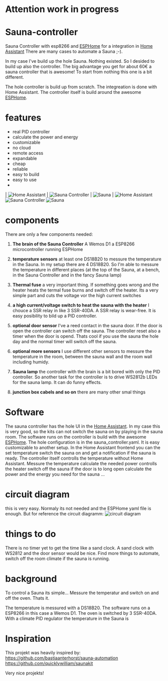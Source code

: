 # Attention work in progress

# Sauna-controller
Sauna Controller with esp8266 and [ESPHome](https://esphome.io/) for a integration in [Home Assistant](https://www.home-assistant.io/) 
There are many cases to automate a Sauna ;-).


In my case I've build up the hole Sauna. Nothing existed. So I desided to build up also the controller.
The big advantage you get for about 60€ a sauna controller that is awesome!
To start from nothing this one is a bit different.

The hole controller is build up from scratch. 
The integreation is done with Home Assistant. The controller itself is build around the awesome [ESPHome](https://esphome.io/).

# features
- real PID controller
- calculate the power and energy
- customizable
- no cloud
- remote access
- expandable
- cheap
- reliable
- easy to build
- easy to use
- 

| ![Home Assistant](images/frontpanel.PNG) | ![Sauna Controller](images/IMG_20210213_231354.jpg) | ![Sauna](images/IMG_20210213_231555.jpg) |
![Home Assistant](images/frontpanel.PNG)
![Sauna Controller](images/IMG_20210213_231354.jpg)
![Sauna](images/IMG_20210213_231555.jpg)



# components
There are only a few components needed:

1. **The brain of the Sauna Controller** A Wemos D1 a ESP8266 microcontroller running ESPHome

2. **temperature sensors** at least one DS18B20 to messure the temperature in the Sauna. In my setup there are 4 DS18B20. So I'm able to messure the temperature in different places (at the top of the Sauna, at a bench, in the Sauna Controller and in the fancy Sauna lamp)

3. **Thermal fuse** a very important thing. If something goes wrong and the heater heats the termal fuse burns and switch off the heater. Its a very simple part and cuts the voltage vor the high current switches

4. **a high current/voltage switch to heat the sauna with the heater** I chouce a SSR relay in like 3 SSR-40DA. A SSR relay is wear-free. It is easy posibility to bild up a PID controller.
5. **optional door sensor** I've a reed contact in the sauna door. If the door is open the controller can switch off the sauna. The controller reset also a timer when the door is opend. Thats cool if you use the sauna the hole day and the normal timer will switch off the sauna.
6. **optional more sensors** I use different other sensors to messure the temperature in the room, between the sauna wall and the room wall including humidy. 
7. **Sauna lamp** the controller with the brain is a bit bored with only the PID controller. So another task for the controller is to drive WS2812b LEDs for the sauna lamp. It can do funny effects.
8. **junction box cabels and so on** there are many other smal things

# Software
The sauna controller has the hole UI in the [Home Assistant](https://www.home-assistant.io/). In my case this is very good, so the kits can not switch the sauna on by playing in the sauna room.
The software runs on the controller is build with the awesome [ESPHome](https://esphome.io/). The hole configuration is in the sauna_controller.yaml. It is easy customizable to another setup.
In the Home Assistant frontend you can the set temperature switch the sauna on and get a notification if the sauna is ready.
The controller itself controlls the temperature without Home Assistant.
Messure the temperature
calculate the needed power
controlls the heater
switch off the sauna if the door is to long open
calculate the power and the energy you need for the sauna
...
# circuit diagram
this is very easy. Normaly its not needed and the ESPHome yaml file is enough. But for reference the circuit diagramm:
![circuit diagram](Sauna_controller_Schaltplan.png)

# things to do
There is no timer yet to get the time like a sand clock. A sand clock with WS2812 and the door sensor would be nice.
Find more things to automate, switch off the room climate if the sauna is running.

# background
To control a Sauna its simple...
Messure the temperatur and switch on and off the oven. Thats it.

The temperature is messured with a DS18B20. The software runs on a ESP8266 in this case a Wemos D1. The oven is switched by 3 SSR-40DA. With a climate PID regulator the temperature in the Sauna is 

# Inspiration
This projekt was heavily inspired by: 
https://github.com/bastiaanterhorst/sauna-automation
https://github.com/quicklywilliam/saunakit

Very nice projekts!

